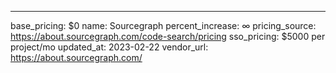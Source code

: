 ---
base_pricing: $0
name: Sourcegraph
percent_increase: ∞
pricing_source: https://about.sourcegraph.com/code-search/pricing
sso_pricing: $5000 per project/mo
updated_at: 2023-02-22
vendor_url: https://about.sourcegraph.com/
